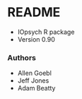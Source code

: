 # README #

* IOpsych R package
* Version 0.90

### Authors ###

* Allen Goebl
* Jeff Jones
* Adam Beatty